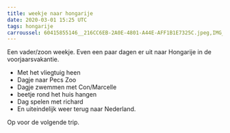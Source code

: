 ```yaml
---
title: weekje naar hongarije
date: 2020-03-01 15:25 UTC
tags: hongarije
carroussel: 60415855146__216CC6EB-2A0E-4801-A44E-AFF1B1E7325C.jpeg,IMG_0100.jpeg,IMG_0101.jpeg,IMG_0104.jpeg,IMG_0105.jpeg,IMG_0106.jpeg,IMG_0109.jpeg,IMG_0111.jpeg,IMG_0115.jpeg,IMG_0116.jpeg,IMG_0117.jpeg,IMG_0128.jpeg,IMG_0133.jpeg
---
```

Een vader/zoon weekje. Even een paar dagen er uit naar Hongarije in de voorjaarsvakantie.

* Met het vliegtuig heen
* Dagje naar Pecs Zoo
* Dagje zwemmen met Con/Marcelle
* beetje rond het huis hangen
* Dag spelen met richard
* En uiteindelijk weer terug naar Nederland.

Op voor de volgende trip.

